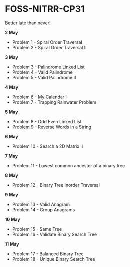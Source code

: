 # FOSS-NITRR-CP31
Better late than never!

**2 May**
* Problem 1 - Spiral Order Traversal
* Problem 2 - Spiral Order Traversal II

**3 May**
* Problem 3 - Palindrome Linked List
* Problem 4 - Valid Palindrome
* Problem 5 - Valid Palindrome II

**4 May**
* Problem 6 - My Calendar I
* Problem 7 - Trapping Rainwater Problem

**5 May**
* Problem 8 - Odd Even Linked List
* Problem 9 - Reverse Words in a String

**6 May**
* Problem 10 - Search a 2D Matrix II

**7 May**
* Problem 11 - Lowest common ancestor of a binary tree

**8 May**
* Problem 12 - Binary Tree Inorder Traversal

**9 May**
* Problem 13 - Valid Anagram
* Problem 14 - Group Anagrams

**10 May**
* Problem 15 - Same Tree
* Problem 16 - Validate Binary Search Tree

**11 May**
* Problem 17 - Balanced Binary Tree
* Problem 18 - Unique Binary Search Tree
